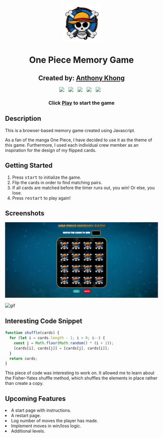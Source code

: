 <div align="center">

![image](./imgs/back.png)

# One Piece Memory Game

</div>

<div align="center">

## Created by: [Anthony Khong](https://github.com/anthonykhong)

<img width="30px" style="padding-right:10px;" src="https://cdn.jsdelivr.net/gh/devicons/devicon/icons/javascript/javascript-plain.svg" />
<img  width="30px" style="padding-right:10px;" src="https://cdn.jsdelivr.net/gh/devicons/devicon/icons/html5/html5-plain-wordmark.svg" />
<img width="30px" style="padding-right:10px;" src="https://cdn.jsdelivr.net/gh/devicons/devicon/icons/css3/css3-plain-wordmark.svg" />
<img width="30px" style="padding-right:10px;" src="https://cdn.jsdelivr.net/gh/devicons/devicon/icons/github/github-original-wordmark.svg" />
<img width="30px" style="padding-right:10px;" src="https://cdn.jsdelivr.net/gh/devicons/devicon/icons/vscode/vscode-original.svg" />

</div>

<div align="center">

### Click [Play](https://anthonykhong.github.io/concentrationGame/) to start the game

</div>

## Description

<p>This is a browser-based memory game created using Javascript.</p>
<p>As a fan of the manga One Piece, I have decided to use it as the theme of this game. Furthermore, I used each individual crew member as an inspiration for the design of my flipped cards.</p>

## Getting Started

1. Press <kbd>start</kbd> to initialize the game.
2. Flip the cards in order to find matching pairs.
3. If all cards are matched before the timer runs out, you win! Or else, you lose.
4. Press <kbd>restart</kbd> to play again!

## Screenshots

![main image](./imgs/main.png)

![gif](./imgs/main2.gif)

## Interesting Code Snippet

```javascript
function shuffle(cards) {
  for (let i = cards.length - 1; i > 0; i--) {
    const j = Math.floor(Math.random() * (i + 1));
    [cards[i], cards[j]] = [cards[j], cards[i]];
  }
  return cards;
}
```

This piece of code was interesting to work on. It allowed me to learn about the Fisher-Yates shuffle method, which shuffles the elements in place rather than create a copy.

## Upcoming Features

<li>A start page with instructions.</li>
<li>A restart page.</li>
<li>Log number of moves the player has made.</li>
<li>Implement moves in win/loss logic.</li>
<li>Additional levels.</li>

